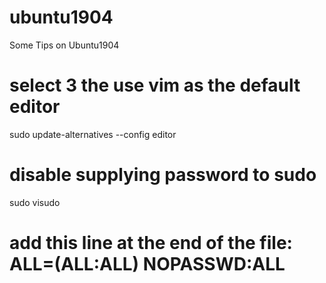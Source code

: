 # ubuntu1904
Some Tips on Ubuntu1904

# select 3 the use vim as the default editor
sudo update-alternatives --config editor

# disable supplying password to sudo
sudo visudo
# add this line at the end of the file: <user> ALL=(ALL:ALL) NOPASSWD:ALL
